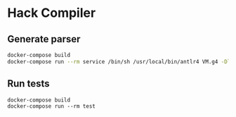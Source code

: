 # Hack Compiler

## Generate parser

```bash
docker-compose build
docker-compose run --rm service /bin/sh /usr/local/bin/antlr4 VM.g4 -Dlanguage=Python3 -visitor -o parser
```

## Run tests

```shell
docker-compose build
docker-compose run --rm test
```
